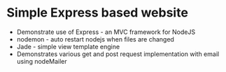 # Simple Express based website

* Demonstrate use of Express - an MVC framework for NodeJS
* nodemon - auto restart nodejs when files are changed
* Jade - simple view template engine
* Demonstrates various get and post request implementation with email using nodeMailer
